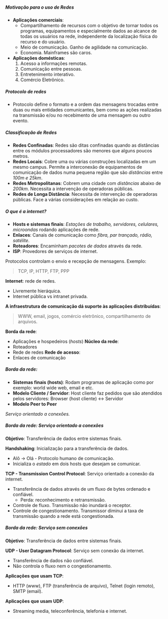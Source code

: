 ##### Motivação para o uso de Redes
- **Aplicações comerciais**: 
	- Compartilhamento de recursos com o objetivo de tornar todos os programas, equipamentos e especialmente dados ao alcance de todas os usuários na rede, independente da localização física do recurso e do usuário.
	- Meio de comunicação. Ganho de agilidade na comunicação. 
	- Economia. Mainframes são caros.
- **Aplicações domésticas**: 
	1. Acesso a informações remotas.
	2. Comunicação entre pessoas.
	3. Entretenimento interativo.
	4. Comércio Eletrônico.

##### Protocolo de redes
- Protocolo define o formato e a ordem das mensagens trocadas entre duas ou mais entidades comunicantes, bem como as ações realizadas na transmissão e/ou no recebimento de uma mensagem ou outro evento.

##### Classificação de Redes
- **Redes Confinadas**: Redes são ditas confinadas quando as distâncias entre os módulos processadores são menores que alguns poucos metros.
- **Redes Locais**: Cobre uma ou várias construções localizadas em um mesmo campus. Permite a interconexão de equipamentos de comunicação de dados numa pequena região que são *distâncias* entre *100m e 25km*.
- **Redes Metropolitanas**: Cobrem uma cidade com *distâncias* abaixo de *200km*. Necessita a intervenção de operadoras públicas.
- **Redes de Longa Distância**: Necessita de intervenção de operadoras públicas. Face a várias considerações em relação ao custo. 

##### O que é a internet?
- **Hosts e sistemas finais**: *Estações de trabalho, servidores, celulares, microondas* rodando aplicações de rede.
- **Enlaces**: Canais de comunicação como *fibra, par trançado, rádio, satélite*.
- **Roteadores**: Encaminham *pacotes de dados* através da rede.
- **ISP**: Provedores de serviços de internet.

Protocolos controlam o envio e recepção de mensagens. 
Exemplo:

>TCP, IP, HTTP, FTP, PPP

**Internet**: rede de redes.
- Livremente hieráquica.
- Internet pública vs intranet privada.

**A infraestrutura de comunicação dá suporte às aplicações distribuídas**: 

> WWW, email, jogos, comércio eletrônico, compartilhamento de arquivos.

**Borda da rede**:
-  Aplicações e hospedeiros (*hosts*)
**Núcleo da rede**:
- Roteadores
- Rede de redes
**Rede de acesso**:
- Enlaces de comunicação

##### Borda da rede:
- **Sistemas finais (hosts)**: Rodam programas de aplicação como por exemplo: world wide web, email e etc.
- **Modelo Cliente / Servidor**: Host cliente faz pedidos que são atendidos pelos servidores:  Browser (host cliente) <-> Servidor 
- **Modelo Peer to Peer**

_Serviço orientado a conexões._

##### Borda da rede: Serviço orientado a conexões

**Objetivo**: Transferência de dados entre sistemas finais.

**Handshaking**: Inicialização para a transferência de dados.
- Alô -> Olá -  Protocolo humano de comunicação. 
- Inicializa o *estado* em dois hosts que desejam se comunicar.

**TCP - Transmission Control Protocol**: Serviço orientado a conexão da internet.
- Transferência de dados através de um fluxo de bytes ordenado e confiável.
	- Perda: reconhecimento e retransmissão.
- Controle de fluxo. Transmissão não inundará o receptor.
- Controle de congestionamento. Transmissor diminui a taxa de transmissão quando a rede está congestionada.

##### Borda da rede: Serviço sem conexões

**Objetivo**: Transferência de dados entre sistemas finais. 

**UDP - User Datagram Protocol**: Serviço sem conexão da internet. 
- Transferência de dados não confiável. 
- Não controla o fluxo nem o congestionamento. 

**Aplicações que usam TCP**: 
- HTTP (www), FTP (transferência de arquivo), Telnet (login remoto), SMTP (email).

**Aplicações que usam UDP**: 
- Streaming media, teleconferência, telefonia e internet.

